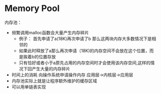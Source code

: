 # Memory Pool

内存池：
* 频繁调用malloc函数会大量产生内存碎片
	- 例子： 首先申请了a(18K)再次申请了b 那么这两块内存大多数情况下是相邻的
	- 如果此时释放了a那么再次申请（18K)的内存空间不会放在这个位置，而是挨着b的位置存放
	- 只有恰好或者小于a原先占用的内存空间时才会使用该内存空间,这样的情况下回产生大量的内存碎片
* 时间上的消耗 向操作系统申请操作内存 应用层->内核层->应用层
* 内存池实际上就是让程序额外维护的缓存区域
* 可以用单链表实现
